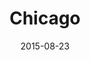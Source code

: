 ---
title: Chicago
date: 2015-08-23
images: [both-front.jpg, rbb.jpg]
props: [rbb, sb, black-boots, heeled-black-boots, rainbow-tutu, dalmation-fur-coat, silver-sparkly-fedora, black-white-fedora, studded-black-choker, aviators, rockstar-gold-necklace, $-gold-necklace, watch, staff, cigar, baby-bottle, flower-lights, champagne-flute, diamond-bedazzled-kanye-glasses, money, green-surprised-sticker, blue-sad-sticker, freddie-mustache, pearl-necklace, pink-hello-kitty-chair, wood-chair, table]
---